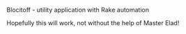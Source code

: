 Blocitoff - utility application with Rake automation

Hopefully this will work, not without the help of Master Elad! 